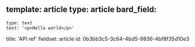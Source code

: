 template: article
type: article
bard_field:
  -
    type: text
    text: '<p>Hello world</p>'
title: 'API ref'
fieldset: article
id: 0b3bb3c5-3c64-4bd5-9836-4bf8f35d10e3
